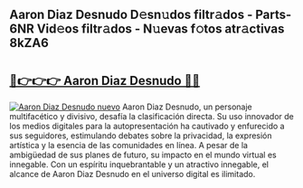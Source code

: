 ## Aaron Diaz Desnudo D𝚎sn𝚞dos filtr𝚊dos - Parts-6NR Vid𝚎os filtr𝚊dos - N𝚞evas f𝚘tos atr𝚊ctivas 8kZA6

# <h2><a href="http://mbczyu.tromn.icu/?c=Aaron+Diaz+Desnudo">🔗👉👉👉 Aaron Diaz Desnudo 🔗🔗</a></h2>

[![Aaron Diaz Desnudo nuevo](https://i.imgur.com/pEAQMta.gif)](http://mbczyu.tromn.icu/?c=Aaron+Diaz+Desnudo)
Aaron Diaz Desnudo, un personaje multifacético y divisivo, desafía la clasificación directa. Su uso innovador de los medios digitales para la autopresentación ha cautivado y enfurecido a sus seguidores, estimulando debates sobre la privacidad, la expresión artística y la esencia de las comunidades en línea. A pesar de la ambigüedad de sus planes de futuro, su impacto en el mundo virtual es innegable. Con un espíritu inquebrantable y un atractivo innegable, el alcance de Aaron Diaz Desnudo en el universo digital es ilimitado.
